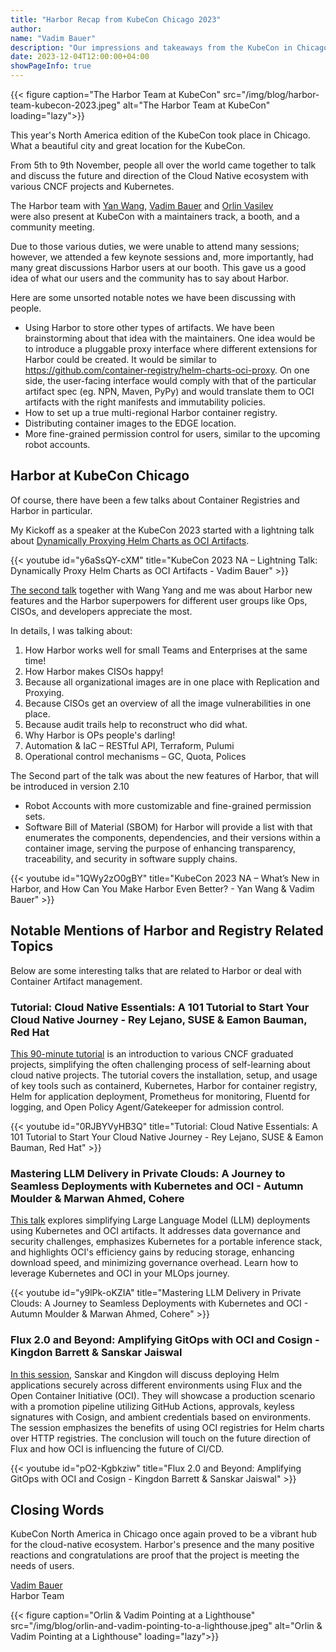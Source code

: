 ```yaml
---
title: "Harbor Recap from KubeCon Chicago 2023"
author:
name: "Vadim Bauer"
description: "Our impressions and takeaways from the KubeCon in Chicago"
date: 2023-12-04T12:00:00+04:00
showPageInfo: true
---
```


{{< figure caption="The Harbor Team at KubeCon" src="/img/blog/harbor-team-kubecon-2023.jpeg" alt="The Harbor Team at KubeCon" loading="lazy">}}

This year's North America edition of the KubeCon took place in Chicago. What a
beautiful city and great location for the KubeCon.

From 5th to 9th November, people all over the world came together to talk and
discuss the future and direction of the Cloud Native ecosystem with various CNCF
projects and Kubernetes.

The Harbor team with [Yan Wang](https://twitter.com/wy65701436), [Vadim Bauer](https://twitter.com/vad1mo) and [Orlin Vasilev](https://twitter.com/OrlinVasilev)  
were also present at KubeCon with a maintainers track, a booth, and a community meeting.

Due to those various duties, we were unable to attend many sessions; however, we
attended a few keynote sessions and, more importantly, had many great
discussions Harbor users at our booth. This gave us a good idea of what our
users and the community has to say about Harbor.

Here are some unsorted notable notes we have been discussing with people.

- Using Harbor to store other types of artifacts.
  We have been brainstorming about that idea with the maintainers. One idea
  would be to introduce a pluggable proxy interface where different extensions
  for Harbor could be created. It would be similar
  to  https://github.com/container-registry/helm-charts-oci-proxy. On one side,
  the user-facing interface would comply with that of the particular artifact
  spec (eg. NPN, Maven, PyPy) and would translate them to OCI artifacts with the
  right manifests and immutability policies.
- How to set up a true multi-regional Harbor container registry.
- Distributing container images to the EDGE location.
- More fine-grained permission control for users, similar to the upcoming robot
  accounts.

## Harbor at KubeCon Chicago

Of course, there have been a few talks about Container Registries and Harbor in
particular.

My Kickoff as a speaker at the KubeCon 2023 started with a lightning talk about
[Dynamically Proxying Helm Charts as OCI Artifacts](https://kccncna2023.sched.com/event/1R2lk/cl-lightning-talk-dynamically-proxy-helm-charts-as-oci-artifacts-vadim-bauer-8gears-container-registry).

{{< youtube id="y6aSsQY-cXM" title="KubeCon 2023 NA – Lightning Talk: Dynamically Proxy Helm Charts as OCI Artifacts - Vadim Bauer" >}}

[The second talk](https://kccncna2023.sched.com/event/1R2sU/whats-new-in-harbor-and-how-can-you-make-harbor-even-better-yan-wang-vmware-vadim-bauer-8gears-container-registry)
together with Wang Yang and me was about Harbor new features and the Harbor
superpowers for different user groups like Ops, CISOs, and developers
appreciate the most.

In details, I was talking about:

1. How Harbor works well for small Teams and Enterprises at the same time!
2. How Harbor makes CISOs happy!
  1. Because all organizational images are in one place with Replication and Proxying.
  2. Because CISOs get an overview of all the image vulnerabilities in one place.
  3. Because audit trails help to reconstruct who did what.
3. Why Harbor is OPs people's darling!
  1. Automation & IaC – RESTful API, Terraform, Pulumi
  2. Operational control mechanisms – GC, Quota, Polices

The Second part of the talk was about the new features of Harbor, that will be
introduced in version 2.10

- Robot Accounts with more customizable and fine-grained permission sets.
- Software Bill of Material (SBOM) for Harbor will provide a list with that
  enumerates the components, dependencies, and their versions within a container
  image, serving the purpose of enhancing transparency, traceability, and
  security in software supply chains.
  
{{< youtube id="1QWy2zO0gBY" title="KubeCon 2023 NA – What’s New in Harbor, and  How Can You Make Harbor Even Better? - Yan Wang & Vadim Bauer" >}}


## Notable Mentions of Harbor and Registry Related Topics

Below are some interesting talks that are related to Harbor or deal with Container Artifact management.

### Tutorial: Cloud Native Essentials: A 101 Tutorial to Start Your Cloud Native Journey - Rey Lejano, SUSE & Eamon Bauman, Red Hat

[This 90-minute tutorial](https://kccncna2023.sched.com/event/1R2nY/tutorial-cloud-native-essentials-a-101-tutorial-to-start-your-cloud-native-journey-rey-lejano-suse-eamon-bauman-red-hat)
is an introduction to various CNCF graduated projects,
simplifying the often challenging process of self-learning about cloud native
projects. The tutorial covers the installation, setup, and usage of key tools
such as containerd, Kubernetes, Harbor for container registry, Helm for
application deployment, Prometheus for monitoring, Fluentd for logging, and Open
Policy Agent/Gatekeeper for admission control.

{{< youtube id="0RJBYVyHB3Q" title="Tutorial: Cloud Native Essentials: A 101 Tutorial to Start Your Cloud Native Journey - Rey Lejano, SUSE & Eamon Bauman, Red Hat" >}}

### Mastering LLM Delivery in Private Clouds: A Journey to Seamless Deployments with Kubernetes and OCI - Autumn Moulder & Marwan Ahmed, Cohere
[This talk](https://kccncna2023.sched.com/event/1R2qX/mastering-llm-delivery-in-private-clouds-a-journey-to-seamless-deployments-with-kubernetes-and-oci-autumn-moulder-marwan-ahmed-cohere)
explores simplifying Large Language Model (LLM) deployments using
Kubernetes and OCI artifacts. It addresses data governance and security
challenges, emphasizes Kubernetes for a portable inference stack, and highlights
OCI's efficiency gains by reducing storage, enhancing download speed, and
minimizing governance overhead. Learn how to leverage Kubernetes and OCI in your
MLOps journey.

{{< youtube id="y9lPk-oKZIA" title="Mastering LLM Delivery in Private Clouds: A Journey to Seamless Deployments with Kubernetes and OCI - Autumn Moulder & Marwan Ahmed, Cohere" >}}


### Flux 2.0 and Beyond: Amplifying GitOps with OCI and Cosign - Kingdon Barrett & Sanskar Jaiswal
[In this session](https://kccncna2023.sched.com/event/1R2rK/flux-20-and-beyond-amplifying-gitops-with-oci-and-cosign-kingdon-barrett-sanskar-jaiswal-weaveworks),
Sanskar and Kingdon will discuss deploying Helm applications
securely across different environments using Flux and the Open Container
Initiative (OCI). They will showcase a production scenario with a promotion
pipeline utilizing GitHub Actions, approvals, keyless signatures with Cosign,
and ambient credentials based on environments. The session emphasizes the
benefits of using OCI registries for Helm charts over HTTP registries. The
conclusion will touch on the future direction of Flux and how OCI is influencing
the future of CI/CD.

{{< youtube id="pO2-Kgbkziw" title="Flux 2.0 and Beyond: Amplifying GitOps with OCI and Cosign - Kingdon Barrett & Sanskar Jaiswal" >}}

## Closing Words

KubeCon North America in Chicago once again proved to be a vibrant hub for the
cloud-native ecosystem. Harbor's presence and the many positive reactions and
congratulations are proof that the project is meeting the needs of users.

[Vadim Bauer](https://www.linkedin.com/in/vadim-bauer/)  
Harbor Team



{{< figure caption="Orlin & Vadim Pointing at a Lighthouse" src="/img/blog/orlin-and-vadim-pointing-to-a-lighthouse.jpeg" alt="Orlin & Vadim Pointing at a Lighthouse" loading="lazy">}}

